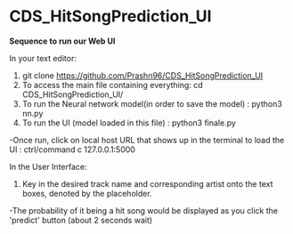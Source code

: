 # CDS_HitSongPrediction_UI

**Sequence to run our Web UI**




In your text editor:
1. git clone https://github.com/Prashn96/CDS_HitSongPrediction_UI
2. To access the main file containing everything:  cd CDS_HitSongPrediction_UI/
3. To run the Neural network model(in order to save the model) :   python3 nn.py
4. To run the UI (model loaded in this file) :  python3 finale.py

-Once run, click on local host URL that shows up in the terminal to load the UI : ctrl/command c 127.0.0.1:5000




In the User Interface:

1. Key in the desired track name and corresponding artist onto the text boxes, denoted by the placeholder.

-The probability of it being a hit song would be displayed as you click the 'predict' button (about 2 seconds wait)
